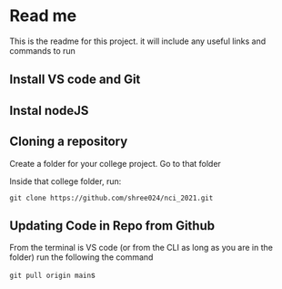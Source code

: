 # Read me #

This is the readme for this project. it will include any useful links and commands to run

## Install VS code and Git ##

## Instal nodeJS ##

## Cloning a repository ##

Create a folder for your college project. Go to that folder

Inside that college folder, run:

``` git clone https://github.com/shree024/nci_2021.git ```

## Updating Code in Repo from Github ##

From the terminal is VS code (or from the CLI as long as you are in the folder) run the following the command

```git pull origin main```s
